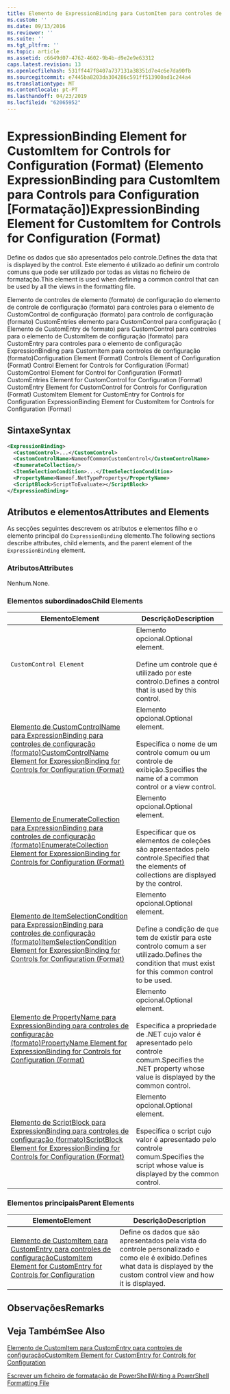```yaml
---
title: Elemento de ExpressionBinding para CustomItem para controles de configuração (formato) | Documentos da Microsoft
ms.custom: ''
ms.date: 09/13/2016
ms.reviewer: ''
ms.suite: ''
ms.tgt_pltfrm: ''
ms.topic: article
ms.assetid: c6649d07-4762-4602-9b4b-d9e2e9e63312
caps.latest.revision: 13
ms.openlocfilehash: 531ff447f8407a737131a38351d7e4c6e7da90fb
ms.sourcegitcommit: e7445ba8203da304286c591ff513900ad1c244a4
ms.translationtype: MT
ms.contentlocale: pt-PT
ms.lasthandoff: 04/23/2019
ms.locfileid: "62065952"
---
```

# <a name="expressionbinding-element-for-customitem-for-controls-for-configuration-format"></a><span data-ttu-id="ac9a9-102">ExpressionBinding Element for CustomItem for Controls for Configuration (Format) (Elemento ExpressionBinding para CustomItem para Controls para Configuration [Formatação])</span><span class="sxs-lookup"><span data-stu-id="ac9a9-102">ExpressionBinding Element for CustomItem for Controls for Configuration (Format)</span></span>

<span data-ttu-id="ac9a9-103">Define os dados que são apresentados pelo controle.</span><span class="sxs-lookup"><span data-stu-id="ac9a9-103">Defines the data that is displayed by the control.</span></span> <span data-ttu-id="ac9a9-104">Este elemento é utilizado ao definir um controlo comuns que pode ser utilizado por todas as vistas no ficheiro de formatação.</span><span class="sxs-lookup"><span data-stu-id="ac9a9-104">This element is used when defining a common control that can be used by all the views in the formatting file.</span></span>

<span data-ttu-id="ac9a9-105">Elemento de controles de elemento (formato) de configuração do elemento de controle de configuração (formato) para controles para o elemento de CustomControl de configuração (formato) para controlo de configuração (formato) CustomEntries elemento para CustomControl para configuração ( Elemento de CustomEntry de formato) para CustomControl para controles para o elemento de CustomItem de configuração (formato) para CustomEntry para controles para o elemento de configuração ExpressionBinding para CustomItem para controles de configuração (formato)</span><span class="sxs-lookup"><span data-stu-id="ac9a9-105">Configuration Element (Format) Controls Element of Configuration (Format) Control Element for Controls for Configuration (Format) CustomControl Element for Control for Configuration (Format) CustomEntries Element for CustomControl for Configuration (Format) CustomEntry Element for CustomControl for Controls for Configuration (Format) CustomItem Element for CustomEntry for Controls for Configuration ExpressionBinding Element for CustomItem for Controls for Configuration (Format)</span></span>

## <a name="syntax"></a><span data-ttu-id="ac9a9-106">Sintaxe</span><span class="sxs-lookup"><span data-stu-id="ac9a9-106">Syntax</span></span>

```xml
<ExpressionBinding>
  <CustomControl>...</CustomControl>
  <CustomControlName>NameofCommonCustomControl</CustomControlName>
  <EnumerateCollection/>
  <ItemSelectionCondition>...</ItemSelectionCondition>
  <PropertyName>Nameof.NetTypeProperty</PropertyName>
  <ScriptBlock>ScriptToEvaluate></ScriptBlock>
</ExpressionBinding>
```

## <a name="attributes-and-elements"></a><span data-ttu-id="ac9a9-107">Atributos e elementos</span><span class="sxs-lookup"><span data-stu-id="ac9a9-107">Attributes and Elements</span></span>

<span data-ttu-id="ac9a9-108">As secções seguintes descrevem os atributos e elementos filho e o elemento principal do `ExpressionBinding` elemento.</span><span class="sxs-lookup"><span data-stu-id="ac9a9-108">The following sections describe attributes, child elements, and the parent element of the `ExpressionBinding` element.</span></span>

### <a name="attributes"></a><span data-ttu-id="ac9a9-109">Atributos</span><span class="sxs-lookup"><span data-stu-id="ac9a9-109">Attributes</span></span>

<span data-ttu-id="ac9a9-110">Nenhum.</span><span class="sxs-lookup"><span data-stu-id="ac9a9-110">None.</span></span>

### <a name="child-elements"></a><span data-ttu-id="ac9a9-111">Elementos subordinados</span><span class="sxs-lookup"><span data-stu-id="ac9a9-111">Child Elements</span></span>

|<span data-ttu-id="ac9a9-112">Elemento</span><span class="sxs-lookup"><span data-stu-id="ac9a9-112">Element</span></span>|<span data-ttu-id="ac9a9-113">Descrição</span><span class="sxs-lookup"><span data-stu-id="ac9a9-113">Description</span></span>|
|-------------|-----------------|
|`CustomControl Element`|<span data-ttu-id="ac9a9-114">Elemento opcional.</span><span class="sxs-lookup"><span data-stu-id="ac9a9-114">Optional element.</span></span><br /><br /> <span data-ttu-id="ac9a9-115">Define um controle que é utilizado por este controlo.</span><span class="sxs-lookup"><span data-stu-id="ac9a9-115">Defines a control that is used by this control.</span></span>|
|[<span data-ttu-id="ac9a9-116">Elemento de CustomControlName para ExpressionBinding para controles de configuração (formato)</span><span class="sxs-lookup"><span data-stu-id="ac9a9-116">CustomControlName Element for ExpressionBinding for Controls for Configuration (Format)</span></span>](./customcontrolname-element-for-expressionbinding-for-controls-for-configuration-format.md)|<span data-ttu-id="ac9a9-117">Elemento opcional.</span><span class="sxs-lookup"><span data-stu-id="ac9a9-117">Optional element.</span></span><br /><br /> <span data-ttu-id="ac9a9-118">Especifica o nome de um controle comum ou um controle de exibição.</span><span class="sxs-lookup"><span data-stu-id="ac9a9-118">Specifies the name of a common control or a view control.</span></span>|
|[<span data-ttu-id="ac9a9-119">Elemento de EnumerateCollection para ExpressionBinding para controles de configuração (formato)</span><span class="sxs-lookup"><span data-stu-id="ac9a9-119">EnumerateCollection Element for ExpressionBinding for Controls for Configuration (Format)</span></span>](./enumeratecollection-element-for-expressionbinding-for-controls-for-configuration-format.md)|<span data-ttu-id="ac9a9-120">Elemento opcional.</span><span class="sxs-lookup"><span data-stu-id="ac9a9-120">Optional element.</span></span><br /><br /> <span data-ttu-id="ac9a9-121">Especificar que os elementos de coleções são apresentados pelo controle.</span><span class="sxs-lookup"><span data-stu-id="ac9a9-121">Specified that the elements of collections are displayed by the control.</span></span>|
|[<span data-ttu-id="ac9a9-122">Elemento de ItemSelectionCondition para ExpressionBinding para controles de configuração (formato)</span><span class="sxs-lookup"><span data-stu-id="ac9a9-122">ItemSelectionCondition Element for ExpressionBinding for Controls for Configuration (Format)</span></span>](./itemselectioncondition-element-for-expressionbinding-for-controls-for-configuration-format.md)|<span data-ttu-id="ac9a9-123">Elemento opcional.</span><span class="sxs-lookup"><span data-stu-id="ac9a9-123">Optional element.</span></span><br /><br /> <span data-ttu-id="ac9a9-124">Define a condição de que tem de existir para este controlo comum a ser utilizado.</span><span class="sxs-lookup"><span data-stu-id="ac9a9-124">Defines the condition that must exist for this common control to be used.</span></span>|
|[<span data-ttu-id="ac9a9-125">Elemento de PropertyName para ExpressionBinding para controles de configuração (formato)</span><span class="sxs-lookup"><span data-stu-id="ac9a9-125">PropertyName Element for ExpressionBinding for Controls for Configuration (Format)</span></span>](./propertyname-element-for-expressionbinding-for-controls-for-configuration-format.md)|<span data-ttu-id="ac9a9-126">Elemento opcional.</span><span class="sxs-lookup"><span data-stu-id="ac9a9-126">Optional element.</span></span><br /><br /> <span data-ttu-id="ac9a9-127">Especifica a propriedade de .NET cujo valor é apresentado pelo controle comum.</span><span class="sxs-lookup"><span data-stu-id="ac9a9-127">Specifies the .NET property whose value is displayed by the common control.</span></span>|
|[<span data-ttu-id="ac9a9-128">Elemento de ScriptBlock para ExpressionBinding para controles de configuração (formato)</span><span class="sxs-lookup"><span data-stu-id="ac9a9-128">ScriptBlock Element for ExpressionBinding for Controls for Configuration (Format)</span></span>](./scriptblock-element-for-expressionbinding-for-controls-for-configuration-format.md)|<span data-ttu-id="ac9a9-129">Elemento opcional.</span><span class="sxs-lookup"><span data-stu-id="ac9a9-129">Optional element.</span></span><br /><br /> <span data-ttu-id="ac9a9-130">Especifica o script cujo valor é apresentado pelo controle comum.</span><span class="sxs-lookup"><span data-stu-id="ac9a9-130">Specifies the script whose value is displayed by the common control.</span></span>|

### <a name="parent-elements"></a><span data-ttu-id="ac9a9-131">Elementos principais</span><span class="sxs-lookup"><span data-stu-id="ac9a9-131">Parent Elements</span></span>

|<span data-ttu-id="ac9a9-132">Elemento</span><span class="sxs-lookup"><span data-stu-id="ac9a9-132">Element</span></span>|<span data-ttu-id="ac9a9-133">Descrição</span><span class="sxs-lookup"><span data-stu-id="ac9a9-133">Description</span></span>|
|-------------|-----------------|
|[<span data-ttu-id="ac9a9-134">Elemento de CustomItem para CustomEntry para controles de configuração</span><span class="sxs-lookup"><span data-stu-id="ac9a9-134">CustomItem Element for CustomEntry for Controls for Configuration</span></span>](./customitem-element-for-customentry-for-controls-for-configuration-format.md)|<span data-ttu-id="ac9a9-135">Define os dados que são apresentados pela vista do controle personalizado e como ele é exibido.</span><span class="sxs-lookup"><span data-stu-id="ac9a9-135">Defines what data is displayed by the custom control view and how it is displayed.</span></span>|

## <a name="remarks"></a><span data-ttu-id="ac9a9-136">Observações</span><span class="sxs-lookup"><span data-stu-id="ac9a9-136">Remarks</span></span>

## <a name="see-also"></a><span data-ttu-id="ac9a9-137">Veja Também</span><span class="sxs-lookup"><span data-stu-id="ac9a9-137">See Also</span></span>

[<span data-ttu-id="ac9a9-138">Elemento de CustomItem para CustomEntry para controles de configuração</span><span class="sxs-lookup"><span data-stu-id="ac9a9-138">CustomItem Element for CustomEntry for Controls for Configuration</span></span>](./customitem-element-for-customentry-for-controls-for-configuration-format.md)

[<span data-ttu-id="ac9a9-139">Escrever um ficheiro de formatação de PowerShell</span><span class="sxs-lookup"><span data-stu-id="ac9a9-139">Writing a PowerShell Formatting File</span></span>](./writing-a-powershell-formatting-file.md)

